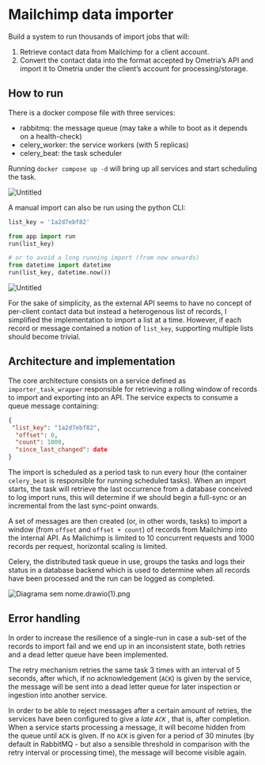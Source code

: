 # Mailchimp data importer

Build a system to run thousands of import jobs that will:

1. Retrieve contact data from Mailchimp for a client account.
2. Convert the contact data into the format accepted by Ometria’s API and import it to Ometria under the client’s account for processing/storage.

## How to run

There is a docker compose file with three services:

- rabbitmq: the message queue (may take a while to boot as it depends on a health-check)
- celery_worker: the service workers (with 5 replicas)
- celery_beat: the task scheduler

Running `docker compose up -d` will bring up all services and start scheduling the task.

![Untitled](https://s3-us-west-2.amazonaws.com/secure.notion-static.com/4f962325-269f-4428-beae-73671927f9a0/Untitled.png)

A manual import can also be run using the python CLI:

```python
list_key = '1a2d7ebf82'

from app import run
run(list_key)

# or to avoid a long running import (from now onwards)
from datetime import datetime
run(list_key, datetime.now())
```

![Untitled](https://s3-us-west-2.amazonaws.com/secure.notion-static.com/5158fe44-4d99-4aca-b9f8-2fca4c8dcdaa/Untitled.png)

For the sake of simplicity, as the external API seems to have no concept of per-client contact data but instead a heterogenous list of records, I simplified the implementation to import a list at a time. However, if each record or message contained a notion of `list_key`, supporting multiple lists should become trivial.

## Architecture and implementation

The core architecture consists on a service defined as `importer_task_wrapper` responsible for retrieving a rolling window of records to import and exporting into an API. The service expects to consume a queue message containing:

```json
{
 "list_key": "1a2d7ebf82",
  "offset": 0,
  "count": 1000,
  "since_last_changed": date
}
```

The import is scheduled as a period task to run every hour (the container `celery_beat` is responsible for running scheduled tasks). When an import starts, the task will retrieve the last occurrence from a database conceived to log import runs, this will determine if we should begin a full-sync or an incremental from the last sync-point onwards.

A set of messages are then created (or, in other words, tasks) to import a window (from `offset` and `offset + count`) of records from Mailchimp into the internal API. As Mailchimp is limited to 10 concurrent requests and 1000 records per request, horizontal scaling is limited.

Celery, the distributed task queue in use, groups the tasks and logs their status in a database backend which is used to determine when all records have been processed and the run can be logged as completed.

![Diagrama sem nome.drawio(1).png](https://s3-us-west-2.amazonaws.com/secure.notion-static.com/12611da1-59a2-4adb-8dca-063662b97621/Diagrama_sem_nome.drawio(1).png)

## Error handling

In order to increase the resilience of a single-run in case a sub-set of the records to import fail and we end up in an inconsistent state, both retries and a dead letter queue have been implemented.

The retry mechanism retries the same task 3 times with an interval of 5 seconds, after which, if no acknowledgement (`ACK`) is given by the service, the message will be sent into a dead letter queue for later inspection or ingestion into another service.

In order to be able to reject messages after a certain amount of retries, the services have been configured to give a *late `ACK`* , that is, after completion. When a service starts processing a message, it will become hidden from the queue until `ACK` is given. If no `ACK` is given for a period of 30 minutes (by default in RabbitMQ - but also a sensible threshold in comparison with the retry interval or processing time), the message will become visible again.
